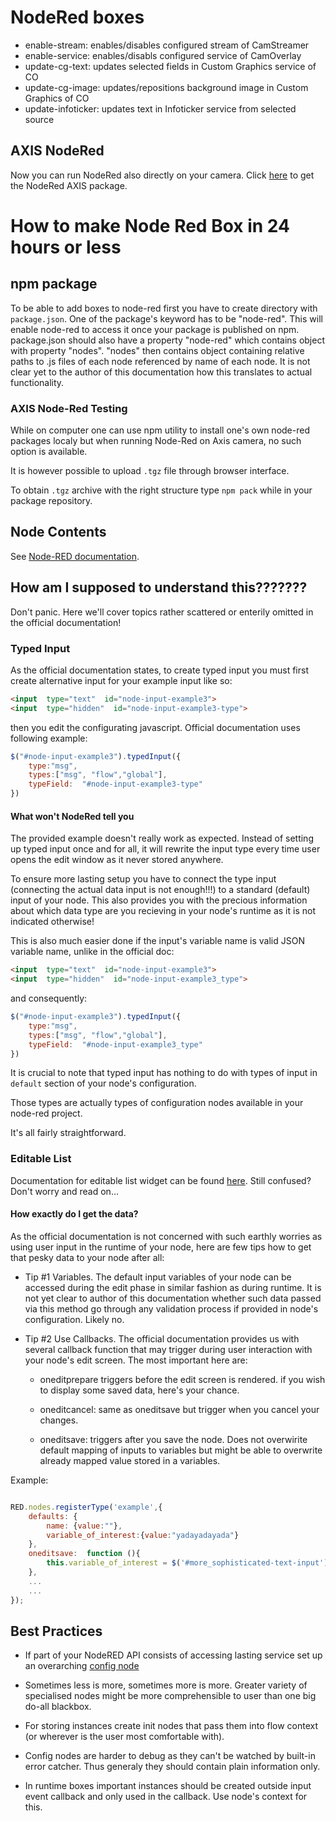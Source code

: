 # NodeRed boxes

- enable-stream: enables/disables configured stream of CamStreamer
- enable-service: enables/disabls configured service of CamOverlay
- update-cg-text: updates selected fields in Custom Graphics service of CO
- update-cg-image: updates/repositions background image in Custom Graphics of CO
- update-infoticker: updates text in Infoticker service from selected source

## AXIS NodeRed

Now you can run NodeRed also directly on your camera.
Click [here](https://github.com/aintegration/acaps/tree/master/Node-Red) to get the NodeRed AXIS package.

# How to make Node Red Box in 24 hours or less

## npm package

To be able to add boxes to node-red first you have to create directory with `package.json`.
One of the package's keyword has to be "node-red". This will enable node-red to access it once your package is published on npm.
package.json should also have a property "node-red" which contains object with property "nodes".
"nodes" then contains object containing relative paths to .js files of each node referenced by name of each node.
It is not clear yet to the author of this documentation how this translates to actual functionality.

### AXIS Node-Red Testing

While on computer one can use npm utility to install one's own node-red packages localy but when running Node-Red on Axis camera, no such option is available.

It is however possible to upload `.tgz` file through browser interface.

To obtain `.tgz` archive with the right structure type `npm pack` while in your package repository.



## Node Contents

See [Node-RED documentation](https://nodered.org/docs/creating-nodes/).



## How am I supposed to understand this???????

Don't panic.
Here we'll cover topics rather scattered or enterily omitted in the official documentation!

### Typed Input

As the official documentation states, to create typed input you must first create alternative input for your example input like so:

```html
<input  type="text"  id="node-input-example3">
<input  type="hidden"  id="node-input-example3-type">
```



then you edit the configurating javascript. Official documentation uses following example:

```javascript
$("#node-input-example3").typedInput({
	type:"msg",
	types:["msg", "flow","global"],
	typeField:  "#node-input-example3-type"
})
```

#### What won't NodeRed tell you

The provided example doesn't really work as expected. Instead of setting up typed input once and for all, it will rewrite the input type every time user opens the edit window as it never stored anywhere.

To ensure more lasting setup you have to connect the type input (connecting the actual data input is not enough!!!) to a standard (default) input of your node. This also provides you with the precious information about which data type are you recieving in your node's runtime as it is not indicated otherwise!

This is also much easier done if the input's variable name is valid JSON variable name, unlike in the official doc:

```html
<input  type="text"  id="node-input-example3">
<input  type="hidden"  id="node-input-example3_type">
```

and consequently:

```javascript
$("#node-input-example3").typedInput({
	type:"msg",
	types:["msg", "flow","global"],
	typeField:  "#node-input-example3_type"
})
```



It is crucial to note that typed input has nothing to do with types of input in `default` section of your node's configuration.

Those types are actually types of configuration nodes available in your node-red project.

It's all fairly straightforward.



### Editable List

Documentation for editable list widget can be found [here](https://nodered.org/docs/api/ui/editableList/#options-connectWith).
Still confused? Don't worry and read on...



#### How exactly do I get the data?

As the official documentation is not concerned with such earthly worries as using user input in the runtime of your node, here are few tips how to get that pesky data to your node after all:


- Tip #1 Variables. The default input variables of your node can be accessed during the edit phase in similar fashion as during runtime. It is not yet clear to author of this documentation whether such data passed via this method go through any validation process if provided in node's configuration.
Likely no.


- Tip #2 Use Callbacks. The official documentation provides us with several callback function that may trigger during user interaction with your node's edit screen. The most important here are:
	- oneditprepare triggers before the edit screen is rendered. if you wish to display some saved data, here's your chance.

	- oneditcancel: same as oneditsave but trigger when you cancel your changes.

	- oneditsave: triggers after you save the node. Does not overwirite default mapping of inputs to variables but might be able to overwrite already mapped value stored in a variables.

Example:

```javascript

RED.nodes.registerType('example',{
	defaults: {
		name: {value:""},
		variable_of_interest:{value:"yadayadayada"}
	},
	oneditsave:  function (){
		this.variable_of_interest = $('#more_sophisticated-text-input').val();
	},
	...
	...
});

```

## Best Practices

- If part of your NodeRED API consists of accessing lasting service set up an overarching [config node](https://nodered.org/docs/creating-nodes/config-nodes)

- Sometimes less is more, sometimes more is more. Greater variety of specialised nodes might be more comprehensible to user than one big do-all blackbox.

- For storing instances create init nodes that pass them into flow context (or wherever is the user most comfortable with).

- Config nodes are harder to debug as they can't be watched by built-in error catcher. Thus generaly they should contain plain information only.

- In runtime boxes important instances should be created outside input event callback and only used in the callback. Use node's context for this.
